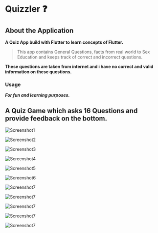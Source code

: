 # Quizzler ❓

## About the Application

**A Quiz App build with Flutter to learn concepts of Flutter.**

> This app contains General Questions, facts from real world to Sex Education and keeps track of correct and incorrect questions.

**These questions are taken from internet and i have no correct and valid information on these questions.**

### Usage

***For fun and learning purposes.***


## A Quiz Game which asks 16 Questions and provide feedback on the bottom.

![Screenshot1](images/1.png)

![Screenshot2](images/2.png)

![Screenshot3](images/3.png)

![Screenshot4](images/4.png)

![Screenshot5](images/5.png)

![Screenshot6](images/6.png)

![Screenshot7](images/7.png)

![Screenshot7](images/8.png)

![Screenshot7](images/9.png)

![Screenshot7](images/10.png)

![Screenshot7](images/11.png)